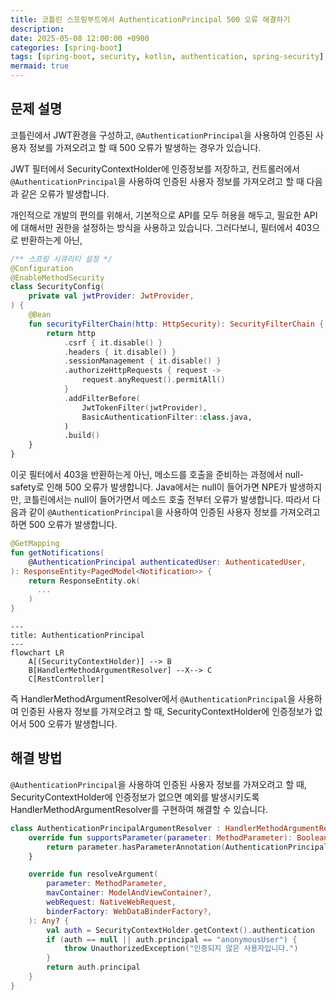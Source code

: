 ```yaml
---
title: 코틀린 스프링부트에서 AuthenticationPrincipal 500 오류 해결하기
description: 
date: 2025-05-08 12:00:00 +0900
categories: [spring-boot]
tags: [spring-boot, security, kotlin, authentication, spring-security]
mermaid: true
---
```


## 문제 설명

코틀린에서 JWT환경을 구성하고, `@AuthenticationPrincipal`을 사용하여 인증된 사용자 정보를 가져오려고 할 때 500 오류가 발생하는 경우가 있습니다.

JWT 필터에서 SecurityContextHolder에 인증정보를 저장하고, 컨트롤러에서 `@AuthenticationPrincipal`을 사용하여 인증된 사용자 정보를 가져오려고 할 때 다음과 같은 오류가 발생합니다.

개인적으로 개발의 편의를 위해서, 기본적으로 API를 모두 허용을 해두고, 필요한 API에 대해서만 권한을 설정하는 방식을 사용하고 있습니다.
그러다보니, 필터에서 403으로 반환하는게 아닌, 

```kotlin
/** 스프링 시큐리티 설정 */
@Configuration
@EnableMethodSecurity
class SecurityConfig(
    private val jwtProvider: JwtProvider,
) {
    @Bean
    fun securityFilterChain(http: HttpSecurity): SecurityFilterChain {
        return http
            .csrf { it.disable() }
            .headers { it.disable() }
            .sessionManagement { it.disable() }
            .authorizeHttpRequests { request ->
                request.anyRequest().permitAll()
            }
            .addFilterBefore(
                JwtTokenFilter(jwtProvider),
                BasicAuthenticationFilter::class.java,
            )
            .build()
    }
}
```

이곳 필터에서 403을 반환하는게 아닌, 메소드를 호출을 준비하는 과정에서 null-safety로 인해 500 오류가 발생합니다.
Java에서는 null이 들어가면 NPE가 발생하지만, 코틀린에서는 null이 들어가면서 메소드 호출 전부터 오류가 발생합니다.
따라서 다음과 같이 `@AuthenticationPrincipal`을 사용하여 인증된 사용자 정보를 가져오려고 하면 500 오류가 발생합니다.

```kotlin
@GetMapping
fun getNotifications(
    @AuthenticationPrincipal authenticatedUser: AuthenticatedUser,
): ResponseEntity<PagedModel<Notification>> {
    return ResponseEntity.ok(
      ...
    )
}
```


```mermaid
---
title: AuthenticationPrincipal 
---
flowchart LR
    A[(SecurityContextHolder)] --> B
    B[HandlerMethodArgumentResolver] --X--> C
    C[RestController]
```

즉 HandlerMethodArgumentResolver에서 `@AuthenticationPrincipal`을 사용하여 인증된 사용자 정보를 가져오려고 할 때, SecurityContextHolder에 인증정보가 없어서 500 오류가 발생합니다.

## 해결 방법

`@AuthenticationPrincipal`을 사용하여 인증된 사용자 정보를 가져오려고 할 때, SecurityContextHolder에 인증정보가 없으면 예외를 발생시키도록 HandlerMethodArgumentResolver를 구현하여 해결할 수 있습니다.


```kotlin
class AuthenticationPrincipalArgumentResolver : HandlerMethodArgumentResolver {
    override fun supportsParameter(parameter: MethodParameter): Boolean {
        return parameter.hasParameterAnnotation(AuthenticationPrincipal::class.java)
    }

    override fun resolveArgument(
        parameter: MethodParameter,
        mavContainer: ModelAndViewContainer?,
        webRequest: NativeWebRequest,
        binderFactory: WebDataBinderFactory?,
    ): Any? {
        val auth = SecurityContextHolder.getContext().authentication
        if (auth == null || auth.principal == "anonymousUser") {
            throw UnauthorizedException("인증되지 않은 사용자입니다.")
        }
        return auth.principal
    }
}
```
